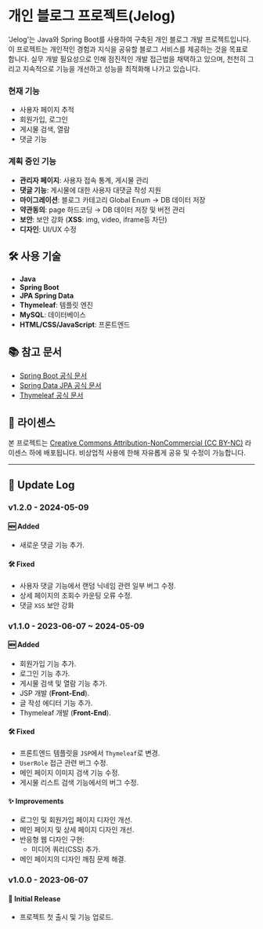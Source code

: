 # 개인 블로그 프로젝트(Jelog)

'Jelog'는 Java와 Spring Boot를 사용하여 구축된 개인 블로그 개발 프로젝트입니다. 이 프로젝트는 개인적인 경험과 지식을 공유할 블로그 서비스를 제공하는 것을 목표로 합니다. 실무 개발 필요성으로 인해 점진적인 개발 접근법을 채택하고 있으며, 천천히 그리고 지속적으로 기능을 개선하고 성능을 최적화해 나가고 있습니다.


### 현재 기능
- 사용자 페이지 추적
- 회원가입, 로그인
- 게시물 검색, 열람
- 댓글 기능

### 계획 중인 기능
- **관리자 페이지**: 사용자 접속 통계, 게시물 관리
- **댓글 기능**: 게시물에 대한 사용자 대댓글 작성 지원
- **마이그레이션**: 블로그 카테고리 Global Enum → DB 데이터 저장
- **약관동의**: page 하드코딩 → DB 데이터 저장 및 버전 관리
- **보안**: 보안 강화 (**XSS**: img, video, iframe등 차단)
- **디자인**: UI/UX 수정

## 🛠 사용 기술
- **Java**
- **Spring Boot**
- **JPA Spring Data**
- **Thymeleaf**: 템플릿 엔진
- **MySQL**: 데이터베이스
- **HTML/CSS/JavaScript**: 프론트엔드

## 📚 참고 문서
- [Spring Boot 공식 문서](https://docs.spring.io/spring-boot/docs/current/reference/html/)
- [Spring Data JPA 공식 문서](https://docs.spring.io/spring-data/jpa/docs/current/reference/html/)
- [Thymeleaf 공식 문서](https://www.thymeleaf.org/documentation.html)

## 📄 라이센스
본 프로젝트는 [Creative Commons Attribution-NonCommercial (CC BY-NC)](https://creativecommons.org/licenses/by-nc/4.0/) 라이센스 하에 배포됩니다. 비상업적 사용에 한해 자유롭게 공유 및 수정이 가능합니다.


---
## 🔄 Update Log

### v1.2.0 - 2024-05-09
#### 🆕 Added
- 새로운 댓글 기능 추가.

#### 🛠️ Fixed
- 사용자 댓글 기능에서 랜덤 닉네임 관련 일부 버그 수정.
- 상세 페이지의 조회수 카운팅 오류 수정.
- 댓글  `XSS` 보안 강화

### v1.1.0 - 2023-06-07 ~ 2024-05-09
#### 🆕 Added
- 회원가입 기능 추가.
- 로그인 기능 추가.
- 게시물 검색 및 열람 기능 추가.
- JSP 개발 (**Front-End**).
- 글 작성 에디터 기능 추가.
- Thymeleaf 개발 (**Front-End**).

#### 🛠️ Fixed
- 프론트엔드 템플릿을 `JSP`에서 `Thymeleaf`로 변경.
- `UserRole` 접근 관련 버그 수정.
- 메인 페이지 이미지 검색 기능 수정.
- 게시물 리스트 검색 기능에서의 버그 수정.

#### ✨ Improvements
- 로그인 및 회원가입 페이지 디자인 개선.
- 메인 페이지 및 상세 페이지 디자인 개선.
- 반응형 웹 디자인 구현:
    - 미디어 쿼리(CSS) 추가.
- 메인 페이지의 디자인 깨짐 문제 해결.

### v1.0.0 - 2023-06-07
#### 🎉 Initial Release
- 프로젝트 첫 출시 및 기능 업로드.
